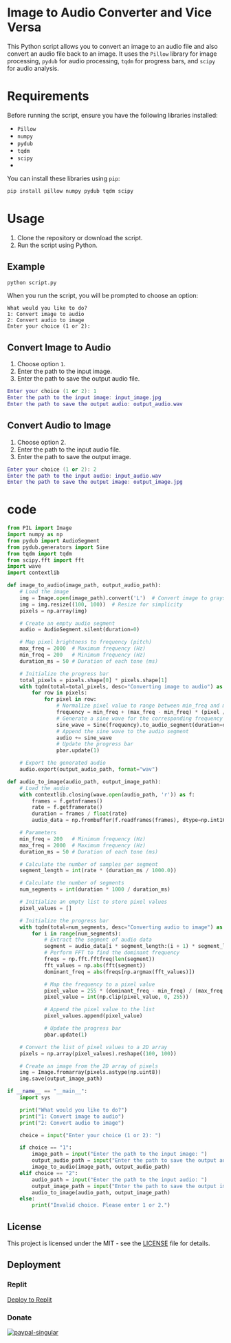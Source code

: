 # Image to Audio Converter and Vice Versa
This Python script allows you to convert an image to an audio file and also convert an audio file back to an image. It uses the `Pillow` library for image processing, `pydub` for audio processing, `tqdm` for progress bars, and `scipy` for audio analysis.

# Requirements
Before running the script, ensure you have the following libraries installed:

- `Pillow`
- `numpy`
- `pydub`
- `tqdm`
- `scipy`
- 
You can install these libraries using `pip`:
```bash
pip install pillow numpy pydub tqdm scipy
```

# Usage

1. Clone the repository or download the script.
2. Run the script using Python.

## Example
```bash
python script.py
```

When you run the script, you will be prompted to choose an option:
```vbnet
What would you like to do?
1: Convert image to audio
2: Convert audio to image
Enter your choice (1 or 2):
```

## Convert Image to Audio
1. Choose option `1`.
2. Enter the path to the input image.
3. Enter the path to save the output audio file.
```lua
Enter your choice (1 or 2): 1
Enter the path to the input image: input_image.jpg
Enter the path to save the output audio: output_audio.wav
```

## Convert Audio to Image
1. Choose option 2.
2. Enter the path to the input audio file.
3. Enter the path to save the output image.
```lua
Enter your choice (1 or 2): 2
Enter the path to the input audio: input_audio.wav
Enter the path to save the output image: output_image.jpg
```
# code
```py
from PIL import Image
import numpy as np
from pydub import AudioSegment
from pydub.generators import Sine
from tqdm import tqdm
from scipy.fft import fft
import wave
import contextlib

def image_to_audio(image_path, output_audio_path):
    # Load the image
    img = Image.open(image_path).convert('L')  # Convert image to grayscale
    img = img.resize((100, 100))  # Resize for simplicity
    pixels = np.array(img)

    # Create an empty audio segment
    audio = AudioSegment.silent(duration=0)

    # Map pixel brightness to frequency (pitch)
    max_freq = 2000  # Maximum frequency (Hz)
    min_freq = 200   # Minimum frequency (Hz)
    duration_ms = 50 # Duration of each tone (ms)

    # Initialize the progress bar
    total_pixels = pixels.shape[0] * pixels.shape[1]
    with tqdm(total=total_pixels, desc="Converting image to audio") as pbar:
        for row in pixels:
            for pixel in row:
                # Normalize pixel value to range between min_freq and max_freq
                frequency = min_freq + (max_freq - min_freq) * (pixel / 255.0)
                # Generate a sine wave for the corresponding frequency
                sine_wave = Sine(frequency).to_audio_segment(duration=duration_ms)
                # Append the sine wave to the audio segment
                audio += sine_wave
                # Update the progress bar
                pbar.update(1)

    # Export the generated audio
    audio.export(output_audio_path, format="wav")

def audio_to_image(audio_path, output_image_path):
    # Load the audio
    with contextlib.closing(wave.open(audio_path, 'r')) as f:
        frames = f.getnframes()
        rate = f.getframerate()
        duration = frames / float(rate)
        audio_data = np.frombuffer(f.readframes(frames), dtype=np.int16)

    # Parameters
    min_freq = 200   # Minimum frequency (Hz)
    max_freq = 2000  # Maximum frequency (Hz)
    duration_ms = 50 # Duration of each tone (ms)

    # Calculate the number of samples per segment
    segment_length = int(rate * (duration_ms / 1000.0))

    # Calculate the number of segments
    num_segments = int(duration * 1000 / duration_ms)

    # Initialize an empty list to store pixel values
    pixel_values = []

    # Initialize the progress bar
    with tqdm(total=num_segments, desc="Converting audio to image") as pbar:
        for i in range(num_segments):
            # Extract the segment of audio data
            segment = audio_data[i * segment_length:(i + 1) * segment_length]
            # Perform FFT to find the dominant frequency
            freqs = np.fft.fftfreq(len(segment))
            fft_values = np.abs(fft(segment))
            dominant_freq = abs(freqs[np.argmax(fft_values)])

            # Map the frequency to a pixel value
            pixel_value = 255 * (dominant_freq - min_freq) / (max_freq - min_freq)
            pixel_value = int(np.clip(pixel_value, 0, 255))

            # Append the pixel value to the list
            pixel_values.append(pixel_value)

            # Update the progress bar
            pbar.update(1)

    # Convert the list of pixel values to a 2D array
    pixels = np.array(pixel_values).reshape((100, 100))

    # Create an image from the 2D array of pixels
    img = Image.fromarray(pixels.astype(np.uint8))
    img.save(output_image_path)

if __name__ == "__main__":
    import sys

    print("What would you like to do?")
    print("1: Convert image to audio")
    print("2: Convert audio to image")

    choice = input("Enter your choice (1 or 2): ")

    if choice == "1":
        image_path = input("Enter the path to the input image: ")
        output_audio_path = input("Enter the path to save the output audio: ")
        image_to_audio(image_path, output_audio_path)
    elif choice == "2":
        audio_path = input("Enter the path to the input audio: ")
        output_image_path = input("Enter the path to save the output image: ")
        audio_to_image(audio_path, output_image_path)
    else:
        print("Invalid choice. Please enter 1 or 2.")
```
## License

This project is licensed under the MIT - see the [LICENSE](LICENSE) file for details.
## Deployment

### Replit

[Deploy to Replit](https://replit.com/import/github/devvyyxyz/random-gen-discord-bot)

### Donate
<a href="https://www.patreon.com/devvyyxyz" rel="noopener nofollow ugc">
<img src="https://wsrv.nl/?url=https%3A%2F%2Fcdn.jsdelivr.net%2Fnpm%2F%40intergrav%2Fdevins-badges%403%2Fassets%2Fcompact%2Fdonate%2Fpatreon-singular_vector.svg&amp;n=-1" alt="paypal-singular">
</a>